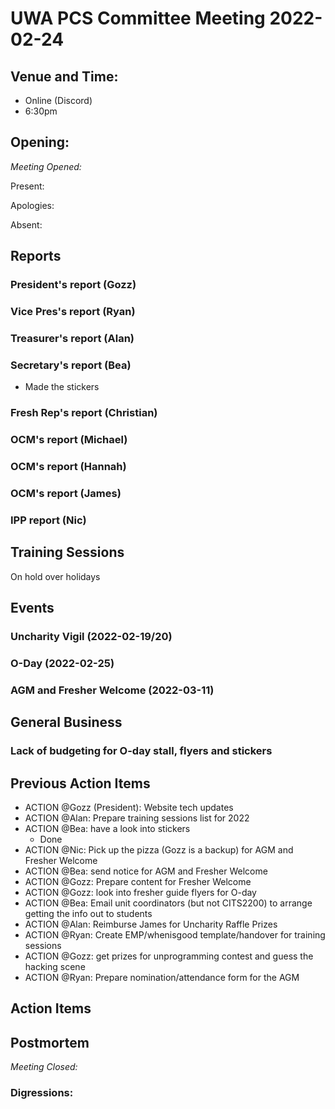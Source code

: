 # UWA PCS Committee Meeting 2022-02-24

## Venue and Time:
- Online (Discord)
- 6:30pm 


## Opening: 

*Meeting Opened:* 

Present:

Apologies:

Absent:


## Reports

### President's report (Gozz)

### Vice Pres's report (Ryan)

### Treasurer's report (Alan)

### Secretary's report (Bea)
- Made the stickers

### Fresh Rep's report (Christian)

### OCM's report (Michael)

### OCM's report (Hannah)

### OCM's report (James)

### IPP report (Nic)

## Training Sessions
On hold over holidays

## Events


### Uncharity Vigil (2022-02-19/20)

### O-Day (2022-02-25)

### AGM and Fresher Welcome (2022-03-11)


## General Business

### Lack of budgeting for O-day stall, flyers and stickers 


## Previous Action Items
- ACTION @Gozz (President): Website tech updates
- ACTION @Alan: Prepare training sessions list for 2022
- ACTION @Bea: have a look into stickers
    - Done
- ACTION @Nic: Pick up the pizza (Gozz is a backup) for AGM and Fresher Welcome
- ACTION @Bea: send notice for AGM and Fresher Welcome
- ACTION @Gozz: Prepare content for Fresher Welcome
- ACTION @Gozz: look into fresher guide flyers for O-day
- ACTION @Bea: Email unit coordinators (but not CITS2200) to arrange getting the info out to students
- ACTION @Alan: Reimburse James for Uncharity Raffle Prizes
- ACTION @Ryan: Create EMP/whenisgood template/handover for training sessions
- ACTION @Gozz: get prizes for unprogramming contest and guess the hacking scene
- ACTION @Ryan: Prepare nomination/attendance form for the AGM

## Action Items


## Postmortem

*Meeting Closed:*

### Digressions:

